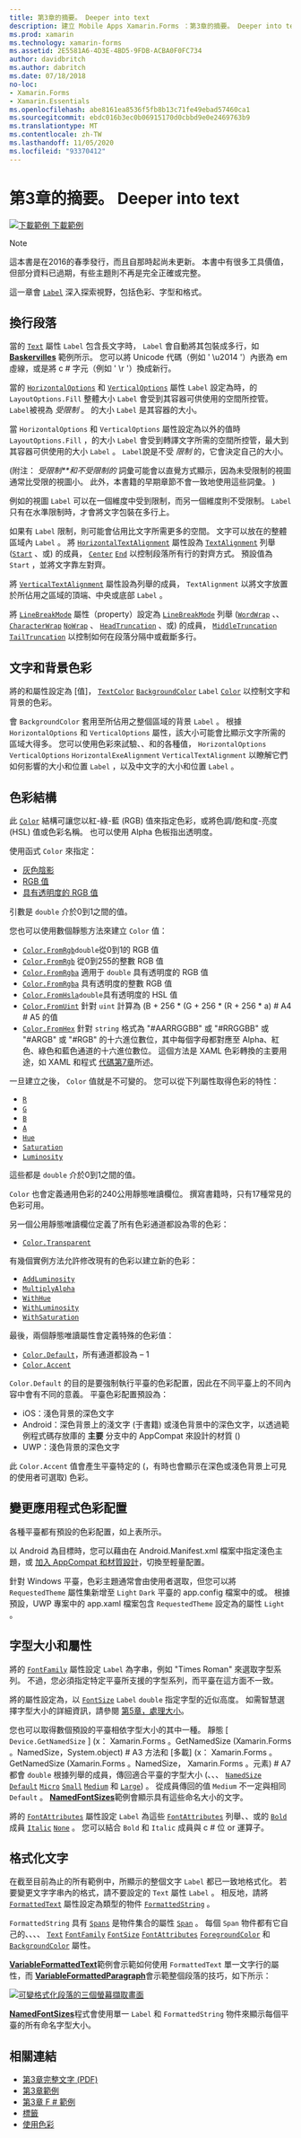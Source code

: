 ```yaml
---
title: 第3章的摘要。 Deeper into text
description: 建立 Mobile Apps Xamarin.Forms ：第3章的摘要。 Deeper into text
ms.prod: xamarin
ms.technology: xamarin-forms
ms.assetid: 2E5581A6-4D3E-4BD5-9FDB-ACBA0F0FC734
author: davidbritch
ms.author: dabritch
ms.date: 07/18/2018
no-loc:
- Xamarin.Forms
- Xamarin.Essentials
ms.openlocfilehash: abe8161ea8536f5fb8b13c71fe49ebad57460ca1
ms.sourcegitcommit: ebdc016b3ec0b06915170d0cbbd9e0e2469763b9
ms.translationtype: MT
ms.contentlocale: zh-TW
ms.lasthandoff: 11/05/2020
ms.locfileid: "93370412"
---
```

# <a name="summary-of-chapter-3-deeper-into-text"></a>第3章的摘要。 Deeper into text

[![下載範例](~/media/shared/download.png) 下載範例](https://github.com/xamarin/xamarin-forms-book-samples/tree/master/Chapter03)

> [!NOTE]
> 這本書是在2016的春季發行，而且自那時起尚未更新。 本書中有很多工具價值，但部分資料已過期，有些主題則不再是完全正確或完整。

這一章會 [`Label`](xref:Xamarin.Forms.Label) 深入探索視野，包括色彩、字型和格式。

## <a name="wrapping-paragraphs"></a>換行段落

當的 [`Text`](xref:Xamarin.Forms.Label.Text) 屬性 `Label` 包含長文字時， `Label` 會自動將其包裝成多行，如 [**Baskervilles**](https://github.com/xamarin/xamarin-forms-book-samples/tree/master/Chapter03/Baskervilles) 範例所示。 您可以將 Unicode 代碼（例如 ' \u2014 '）內嵌為 em 虛線，或是將 c # 字元（例如 ' \r '）換成新行。

當的 [`HorizontalOptions`](xref:Xamarin.Forms.View.HorizontalOptions) 和 [`VerticalOptions`](xref:Xamarin.Forms.View.VerticalOptions) 屬性 `Label` 設定為時，的 `LayoutOptions.Fill` 整體大小 `Label` 會受到其容器可供使用的空間所控管。 `Label`被視為 *受限制* 。 的大小 `Label` 是其容器的大小。

當 `HorizontalOptions` 和 `VerticalOptions` 屬性設定為以外的值時 `LayoutOptions.Fill` ，的大小 `Label` 會受到轉譯文字所需的空間所控管，最大到其容器可供使用的大小 `Label` 。 `Label`說是不受 *限制* 的，它會決定自己的大小。

 (附注： *受限制**和不受限制的* 詞彙可能會以直覺方式顯示，因為未受限制的視圖通常比受限的視圖小。 此外，本書籍的早期章節不會一致地使用這些詞彙。 ) 

例如的視圖 `Label` 可以在一個維度中受到限制，而另一個維度則不受限制。 `Label`只有在水準限制時，才會將文字包裝在多行上。

如果有 `Label` 限制，則可能會佔用比文字所需更多的空間。 文字可以放在的整體區域內 `Label` 。 將 [`HorizontalTextAlignment`](xref:Xamarin.Forms.Label.HorizontalTextAlignment) 屬性設為 [`TextAlignment`](xref:Xamarin.Forms.TextAlignment) 列舉 ([`Start`](xref:Xamarin.Forms.TextAlignment.Start) 、或) 的成員， [`Center`](xref:Xamarin.Forms.TextAlignment.Center) [`End`](xref:Xamarin.Forms.TextAlignment.Center) 以控制段落所有行的對齊方式。 預設值為 `Start` ，並將文字靠左對齊。

將 [`VerticalTextAlignment`](xref:Xamarin.Forms.Label.VerticalTextAlignment) 屬性設為列舉的成員， `TextAlignment` 以將文字放置於所佔用之區域的頂端、中央或底部 `Label` 。

將 [`LineBreakMode`](xref:Xamarin.Forms.Label.LineBreakMode) 屬性（property）設定為 [`LineBreakMode`](xref:Xamarin.Forms.LineBreakMode) 列舉 ([`WordWrap`](xref:Xamarin.Forms.LineBreakMode.WordWrap) 、、 [`CharacterWrap`](xref:Xamarin.Forms.LineBreakMode.CharacterWrap) [`NoWrap`](xref:Xamarin.Forms.LineBreakMode.NoWrap) 、 [`HeadTruncation`](xref:Xamarin.Forms.LineBreakMode.HeadTruncation) 、或) 的成員， [`MiddleTruncation`](xref:Xamarin.Forms.LineBreakMode.MiddleTruncation) [`TailTruncation`](xref:Xamarin.Forms.LineBreakMode.TailTruncation) 以控制如何在段落分隔中或截斷多行。

## <a name="text-and-background-colors"></a>文字和背景色彩

將的和屬性設定為 [值]， [`TextColor`](xref:Xamarin.Forms.Label.TextColor) [`BackgroundColor`](xref:Xamarin.Forms.VisualElement.BackgroundColor) `Label` [`Color`](xref:Xamarin.Forms.Color) 以控制文字和背景的色彩。

會 `BackgroundColor` 套用至所佔用之整個區域的背景 `Label` 。 根據 `HorizontalOptions` 和 `VerticalOptions` 屬性，該大小可能會比顯示文字所需的區域大得多。 您可以使用色彩來試驗、、和的各種值， `HorizontalOptions` `VerticalOptions` `HorizontalExeAlignment` `VerticalTextAlignment` 以瞭解它們如何影響的大小和位置 `Label` ，以及中文字的大小和位置 `Label` 。

## <a name="the-color-structure"></a>色彩結構

此 [`Color`](xref:Xamarin.Forms.Color) 結構可讓您以紅-綠-藍 (RGB) 值來指定色彩，或將色調/飽和度-亮度 (HSL) 值或色彩名稱。 也可以使用 Alpha 色板指出透明度。

使用函式 `Color` 來指定：

- [灰色陰影](xref:Xamarin.Forms.Color.%23ctor(System.Double))
- [RGB 值](xref:Xamarin.Forms.Color.%23ctor(System.Double,System.Double,System.Double))
- [具有透明度的 RGB 值](xref:Xamarin.Forms.Color.%23ctor(System.Double,System.Double,System.Double,System.Double))

引數是 `double` 介於0到1之間的值。

您也可以使用數個靜態方法來建立 `Color` 值：

- [`Color.FromRgb`](xref:Xamarin.Forms.Color.FromRgb(System.Double,System.Double,System.Double))`double`從0到1的 RGB 值
- [`Color.FromRgb`](xref:Xamarin.Forms.Color.FromRgb(System.Int32,System.Int32,System.Int32)) 從0到255的整數 RGB 值
- [`Color.FromRgba`](xref:Xamarin.Forms.Color.FromRgba(System.Double,System.Double,System.Double,System.Double)) 適用于 `double` 具有透明度的 RGB 值
- [`Color.FromRgba`](xref:Xamarin.Forms.Color.FromRgba(System.Int32,System.Int32,System.Int32,System.Int32)) 具有透明度的整數 RGB 值
- [`Color.FromHsla`](xref:Xamarin.Forms.Color.FromHsla(System.Double,System.Double,System.Double,System.Double))`double`具有透明度的 HSL 值
- [`Color.FromUint`](xref:Xamarin.Forms.Color.FromUint(System.UInt32)) 針對 `uint` 計算為 (B + 256 \* (G + 256 \* (R + 256 \* a) # A4 # A5 的值
- [`Color.FromHex`](xref:Xamarin.Forms.Color.FromHex(System.String)) 針對 `string` 格式為 "#AARRGGBB" 或 "#RRGGBB" 或 "#ARGB" 或 "#RGB" 的十六進位數位，其中每個字母都對應至 Alpha、紅色、綠色和藍色通道的十六進位數位。 這個方法是 XAML 色彩轉換的主要用途，如 XAML 和程式 [代碼第7章](~/xamarin-forms/creating-mobile-apps-xamarin-forms/summaries/chapter07.md)所述。

一旦建立之後， `Color` 值就是不可變的。 您可以從下列屬性取得色彩的特性：

- [`R`](xref:Xamarin.Forms.Color.R)
- [`G`](xref:Xamarin.Forms.Color.G)
- [`B`](xref:Xamarin.Forms.Color.B)
- [`A`](xref:Xamarin.Forms.Color.A)
- [`Hue`](xref:Xamarin.Forms.Color.Hue)
- [`Saturation`](xref:Xamarin.Forms.Color.Saturation)
- [`Luminosity`](xref:Xamarin.Forms.Color.Luminosity)

這些都是 `double` 介於0到1之間的值。

`Color` 也會定義通用色彩的240公用靜態唯讀欄位。 撰寫書籍時，只有17種常見的色彩可用。

另一個公用靜態唯讀欄位定義了所有色彩通道都設為零的色彩：

- [`Color.Transparent`](xref:Xamarin.Forms.Color.Transparent)

有幾個實例方法允許修改現有的色彩以建立新的色彩：

- [`AddLuminosity`](xref:Xamarin.Forms.Color.AddLuminosity(System.Double))
- [`MultiplyAlpha`](xref:Xamarin.Forms.Color.MultiplyAlpha(System.Double))
- [`WithHue`](xref:Xamarin.Forms.Color.WithHue(System.Double))
- [`WithLuminosity`](xref:Xamarin.Forms.Color.WithLuminosity(System.Double))
- [`WithSaturation`](xref:Xamarin.Forms.Color.WithSaturation(System.Double))

最後，兩個靜態唯讀屬性會定義特殊的色彩值：

- [`Color.Default`](xref:Xamarin.Forms.Color.Default)，所有通道都設為 &ndash; 1
- [`Color.Accent`](xref:Xamarin.Forms.Color.Accent)

`Color.Default` 的目的是要強制執行平臺的色彩配置，因此在不同平臺上的不同內容中會有不同的意義。 平臺色彩配置預設為：

- iOS：淺色背景的深色文字
- Android：深色背景上的淺文字 (于書籍) 或淺色背景中的深色文字，以透過範例程式碼存放庫的 **主要** 分支中的 AppCompat 來設計的材質 () 
- UWP：淺色背景的深色文字

此 `Color.Accent` 值會產生平臺特定的 (，有時也會顯示在深色或淺色背景上可見的使用者可選取) 色彩。

## <a name="changing-the-application-color-scheme"></a>變更應用程式色彩配置

各種平臺都有預設的色彩配置，如上表所示。

以 Android 為目標時，您可以藉由在 Android.Manifest.xml 檔案中指定淺色主題，或 [加入 AppCompat 和材質設計](~/xamarin-forms/platform/android/appcompat-material-design.md)，切換至輕量配置。

針對 Windows 平臺，色彩主題通常會由使用者選取，但您可以將 `RequestedTheme` 屬性集新增至 `Light` `Dark` 平臺的 app.config 檔案中的或。 根據預設，UWP 專案中的 app.xaml 檔案包含 `RequestedTheme` 設定為的屬性 `Light` 。

## <a name="font-sizes-and-attributes"></a>字型大小和屬性

將的 [`FontFamily`](xref:Xamarin.Forms.Label.FontFamily) 屬性設定 `Label` 為字串，例如 "Times Roman" 來選取字型系列。 不過，您必須指定特定平臺所支援的字型系列，而平臺在這方面不一致。

將的屬性設定為，以 [`FontSize`](xref:Xamarin.Forms.Label.FontSize) `Label` `double` 指定字型的近似高度。 如需智慧選擇字型大小的詳細資訊，請參閱 [第5章，處理大小](chapter05.md)。

您也可以取得數個預設的平臺相依字型大小的其中一種。 靜態 [ `Device.GetNamedSize` ] (x： Xamarin.Forms 。GetNamedSize (Xamarin.Forms 。NamedSize，System.object) # A3 方法和 [多載] (x： Xamarin.Forms 。GetNamedSize (Xamarin.Forms 。NamedSize， Xamarin.Forms 。元素) # A7 都會 `double` 根據列舉的成員，傳回適合平臺的字型大小 (、、、 [`NamedSize`](xref:Xamarin.Forms.NamedSize) [`Default`](xref:Xamarin.Forms.NamedSize.Default) [`Micro`](xref:Xamarin.Forms.NamedSize.Micro) [`Small`](xref:Xamarin.Forms.NamedSize.Small) [`Medium`](xref:Xamarin.Forms.NamedSize.Medium) 和 [`Large`](xref:Xamarin.Forms.NamedSize.Large)) 。 從成員傳回的值 `Medium` 不一定與相同 `Default` 。 [**NamedFontSizes**](https://github.com/xamarin/xamarin-forms-book-samples/tree/master/Chapter03/NamedFontSizes)範例會顯示具有這些命名大小的文字。

將的 [`FontAttributes`](xref:Xamarin.Forms.Label.FontAttributes) 屬性設定 `Label` 為這些 [`FontAttributes`](xref:Xamarin.Forms.FontAttributes) 列舉、、或的 [`Bold`](xref:Xamarin.Forms.FontAttributes.Bold) 成員  [`Italic`](xref:Xamarin.Forms.FontAttributes.Italic) [`None`](xref:Xamarin.Forms.FontAttributes.None) 。 您可以結合 `Bold` 和 `Italic` 成員與 c # 位 or 運算子。

## <a name="formatted-text"></a>格式化文字

在截至目前為止的所有範例中，所顯示的整個文字 `Label` 都已一致地格式化。 若要變更文字字串內的格式，請不要設定的 `Text` 屬性 `Label` 。 相反地，請將 [`FormattedText`](xref:Xamarin.Forms.Label.FormattedText) 屬性設定為類型的物件 [`FormattedString`](xref:Xamarin.Forms.FormattedString) 。

`FormattedString` 具有 [`Spans`](xref:Xamarin.Forms.FormattedString.Spans) 是物件集合的屬性 [`Span`](xref:Xamarin.Forms.Span) 。 每個 `Span` 物件都有它自己的、、、、 [`Text`](xref:Xamarin.Forms.Span.Text) [`FontFamily`](xref:Xamarin.Forms.Span.FontFamily) [`FontSize`](xref:Xamarin.Forms.Span.FontSize) [`FontAttributes`](xref:Xamarin.Forms.Span.FontAttributes) [`ForegroundColor`](xref:Xamarin.Forms.Span.ForegroundColor) 和 [`BackgroundColor`](xref:Xamarin.Forms.Span.BackgroundColor) 屬性。

[**VariableFormattedText**](https://github.com/xamarin/xamarin-forms-book-samples/tree/master/Chapter03/VarFormText)範例會示範如何使用 `FormattedText` 單一文字行的屬性，而 [**VariableFormattedParagraph**](https://github.com/xamarin/xamarin-forms-book-samples/tree/master/Chapter03/VarFormPara)會示範整個段落的技巧，如下所示：

[![可變格式化段落的三個螢幕擷取畫面](images/ch03fg06-small.png "可變格式的標籤文字")](images/ch03fg06-large.png#lightbox "可變格式的標籤文字")

[**NamedFontSizes**](https://github.com/xamarin/xamarin-forms-book-samples/tree/master/Chapter03/NamedFontSizes)程式會使用單一 `Label` 和 `FormattedString` 物件來顯示每個平臺的所有命名字型大小。

## <a name="related-links"></a>相關連結

- [第3章完整文字 (PDF) ](https://download.xamarin.com/developer/xamarin-forms-book/XamarinFormsBook-Ch03-Apr2016.pdf)
- [第3章範例](https://github.com/xamarin/xamarin-forms-book-samples/tree/master/Chapter03)
- [第3章 F # 範例](https://github.com/xamarin/xamarin-forms-book-samples/tree/master/Chapter03/FS)
- [標籤](~/xamarin-forms/user-interface/text/label.md)
- [使用色彩](~/xamarin-forms/user-interface/colors.md)
